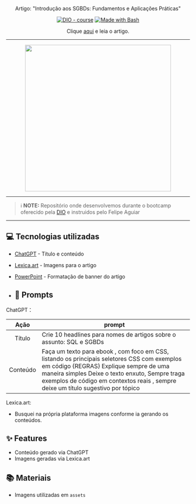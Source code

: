 <p align="center"> 
   Artigo: "Introdução aos SGBDs: Fundamentos e Aplicações Práticas"
</p> 
<p align="center">
<a href="https://dio.me/"><img src="https://img.shields.io/badge/DIO-Course-28DA77?logo=youtube" alt="DIO - course"></a>
<a href="https://www.gnu.org/software/bash/" title="Go to Bash homepage"><img src="https://img.shields.io/badge/Prompt-Project-blue?logo=gnu-bash&amp;logoColor=white" alt="Made with Bash"></a></p>

<p align="center"> Clique <a href="https://web.dio.me/articles/introducao-aos-sgbds-fundamentos-e-aplicacoes-praticas?back=%2Farticles&page=1&order=oldest">aqui</a> e leia o artigo.</p>

-----

<p align="center">
<img 
    src="./assets/images/capa2.PNG"
    width="400"  
/>
</p>

-----

 > ℹ️ **NOTE:** Repositório onde desenvolvemos durante o bootcamp oferecido pela [DIO](www.dio.com.br) e instruidos pelo Felipe Aguiar

------

## 💻 Tecnologias utilizadas

- [ChatGPT](https://chat.openai.com/) - Título e conteúdo
- [Lexica.art](https://lexica.art/) - Imagens para o artigo
- [PowerPoint](https://www.microsoft.com/pt-br/microsoft-365/powerpoint) - Formatação de banner do artigo

- ## 🧠 Prompts
ChatGPT：

|   Ação   | prompt                                                                                                                                                                                                                                                                         |
| :------: | ------------------------------------------------------------------------------------------------------------------------------------------------------------------------------------------------------------------------------------------------------------------------------ |
|  Título  | Crie 10 headlines para nomes de artigos sobre o assunto: SQL e SGBDs                                                         |
| Conteúdo | Faça um texto para ebook , com foco em CSS, listando os principais seletores CSS com exemplos em código {REGRAS} Explique sempre de uma maneira simples Deixe o texto enxuto, Sempre traga exemplos de código em contextos reais , sempre deixe um título sugestivo por tópico |


Lexica.art:

- Busquei na própria plataforma imagens conforme ia gerando os conteúdos.


## ✨ Features

- Conteúdo gerado via ChatGPT
- Imagens geradas via Lexica.art

## 📚 Materiais

- Imagens utilizadas em `assets`
